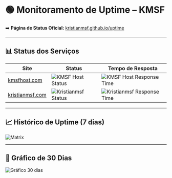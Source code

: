 # 🟢 Monitoramento de Uptime – KMSF

➡️ **Página de Status Oficial:** [kristianmsf.github.io/uptime](https://kristianmsf.github.io/uptime)

---

## 📊 Status dos Serviços

| Site                                           | Status                                                                                                   | Tempo de Resposta                                                                                                                      |
| ---------------------------------------------- | -------------------------------------------------------------------------------------------------------- | -------------------------------------------------------------------------------------------------------------------------------------- |
| [kmsfhost.com](https://www.kmsfhost.com)       | ![KMSF Host Status](https://kristianmsf.github.io/uptime/api/badge?name=kmsf-host&style=flat&label=)     | ![KMSF Host Response Time](https://kristianmsf.github.io/uptime/api/badge?name=kmsf-host&style=flat&label=response-time&suffix=ms)     |
| [kristianmsf.com](https://www.kristianmsf.com) | ![Kristianmsf Status](https://kristianmsf.github.io/uptime/api/badge?name=kristianmsf&style=flat&label=) | ![Kristianmsf Response Time](https://kristianmsf.github.io/uptime/api/badge?name=kristianmsf&style=flat&label=response-time&suffix=ms) |

---

## 📈 Histórico de Uptime (7 dias)

![Matrix](https://kristianmsf.github.io/uptime/api/matrix?style=flat)

---

## 📅 Gráfico de 30 Dias

![Gráfico 30 dias](https://kristianmsf.github.io/uptime/api/graph?duration=2592000&style=flat)
